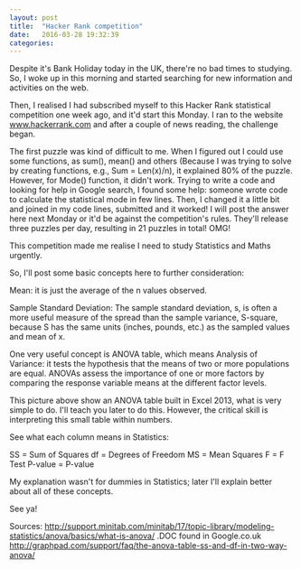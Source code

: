 ```yaml
---
layout: post
title:  "Hacker Rank competition"
date:   2016-03-28 19:32:39
categories: 
---
```


Despite it's Bank Holiday today in the UK, there're no bad times to studying. So, I woke up in this morning and started searching for new information and activities on the web.

Then, I realised I had subscribed myself to this Hacker Rank statistical competition one week ago, and it'd start this Monday. I ran to the website www.hackerrank.com and after a couple of news reading, the challenge began.

The first puzzle was kind of difficult to me. When I figured out I could use some functions, as sum(), mean() and others (Because I was trying to solve by creating functions, e.g., Sum = Len(x)/n), it explained 80% of the puzzle. However, for Mode() function, it didn't work. Trying to write a code and looking for help in Google search, I found some help: someone wrote code to calculate the statistical mode in few lines. Then, I changed it a little bit and joined in my code lines, submitted and it worked!
I will post the answer here next Monday or it'd be against the competition's rules.
They'll release three puzzles per day, resulting in 21 puzzles in total! OMG!

This competition made me realise I need to study Statistics and Maths urgently.

So, I'll post some basic concepts here to further consideration:

Mean: it is just the average of the n values observed.



Sample Standard Deviation: The sample standard deviation, s, is often a more useful measure of the spread than the sample variance, S-square, because S has the same units (inches, pounds, etc.) as the sampled values and mean of x. 



One very useful concept is ANOVA table, which means Analysis of Variance: it tests the hypothesis that the means of two or more populations are equal. ANOVAs assess the importance of one or more factors by comparing the response variable means at the different factor levels. 



This picture above show an ANOVA table built in Excel 2013, what is very simple to do. I'll teach you later to do this. However, the critical skill is interpreting this small table within numbers. 

See what each column means in Statistics:

SS = Sum of Squares
df = Degrees of Freedom 
MS = Mean Squares
F = F Test
P-value = P-value

My explanation wasn't for dummies in Statistics; later I'll explain better about all of these concepts.

See ya!

Sources:
http://support.minitab.com/minitab/17/topic-library/modeling-statistics/anova/basics/what-is-anova/
.DOC found in Google.co.uk
http://graphpad.com/support/faq/the-anova-table-ss-and-df-in-two-way-anova/